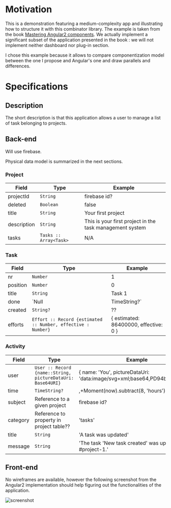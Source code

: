 # Motivation
This is a demonstration featuring a medium-complexity app and illustrating how to structure it with this combinator library. The example is taken from the book [Mastering Angular2 components](https://www.packtpub.com/web-development/mastering-angular-2-components). We actually implement a significant subset of the application presented in the book : we will not implement neither dashboard nor plug-in section.

I chose this example because it allows to compare componentization model between the one I propose and Angular's one and draw parallels and differences.

# Specifications
## Description
The short description is that this application allows a user to manage a list of task belonging to projects.

## Back-end
Will use firebase.

Physical data model is summarized in the next sections.

### Project
| Field | Type | Example 
|---|---|---
|projectId| `String` | firebase id?
|deleted | `Boolean` | false
|title | `String` | Your first project
|description | `String` | This is your first project in the task management system
|tasks | `Tasks :: Array<Task>` | N/A

### Task
| Field | Type | Example 
|---|---|---
|nr | `Number` | 1
|position | `Number` | 0
|title | `String` | Task 1
|done| `Null | TimeString?`| false
|created| `String?`| ??
|efforts| `Effort :: Record {estimated :: Number, effective : Number}` | { estimated: 86400000, effective: 0 }

### Activity
| Field | Type | Example 
|---|---|---
|user | `User :: Record {name::String, pictureDataUri: Base64URI}` | { name: 'You', pictureDataUri: 'data:image/svg+xml;base64,PD94bWwgd...vbj}
|time| `TimeString?`|,+Moment(now).subtract(8, 'hours')
|subject| Reference to a given project | firebase id?
|category| Reference to property in project table??  | 'tasks'
|title| `String` | 'A task was updated'
|message|`String`| 'The task \'New task created\' was updated on #project-1.'

## Front-end

No wireframes are available, however the following screenshot from the Angular2 implementation should help figuring out the functionalities of the application.

![screenshot](https://i.imgur.com/NXgJV2c.png) 


